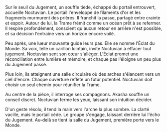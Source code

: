Sur le seuil du Jugement, un souffle tiède, échappé du portail entrouvert, accueille Noctuvian.
Le portail l'enveloppe de filaments d'or et les fragments murmurent des prières.
Il franchit la passe, partagé entre crainte et espoir.
Autour de lui, la Trame frémit comme un océan prêt à se refermer.
Il respire profondément, conscient qu'aucun retour en arrière n'est possible,
et sa décision l'entraîne vers un horizon encore voilé.

Peu après, une lueur mouvante guide leurs pas.
Elle se nomme l'Éclat du Monde.
Sa voix, telle un carillon lointain, invite Noctuvian à effacer tout jugement.
Noctuvian sent son cœur s'alléger.
L'Éclat promet une réconciliation entre lumière et mémoire,
et chaque pas l'éloigne un peu plus du Jugement passé.

Plus loin, ils atteignent une salle circulaire où des arches s'élancent vers un ciel d'encre.
Chaque ouverture reflète un futur potentiel.
Noctuvian doit choisir un seul chemin pour réunifier la Trame.

Au centre de la pièce, il interroge ses compagnons.
Akasha souffle un conseil discret.
Noctuvian ferme les yeux, laissant son intuition décider.

D'un geste résolu, il tend la main vers l'arche la plus sombre.
La clarté vacille, mais le portail cède.
Le groupe s'engage, laissant derrière lui l'écho du Jugement.
Au-delà se tient la salle du Jugement, première porte vers le Monde.
